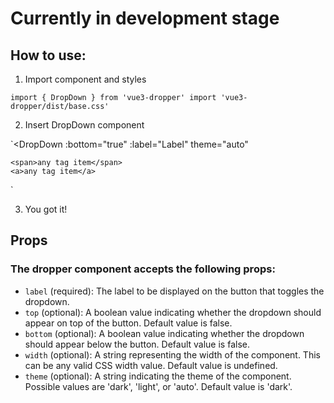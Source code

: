 # Currently in development stage

## How to use:

1. Import component and styles

`
import { DropDown } from 'vue3-dropper'
import 'vue3-dropper/dist/base.css'
`

2. Insert DropDown component

`<DropDown
    :bottom="true"
    :label="Label"
    theme="auto"
>
    <span>any tag item</span>
    <a>any tag item</a>
</DropDown>
`

3. You got it!

## Props

### The dropper component accepts the following props:

 - `label` (required): The label to be displayed on the button that toggles the dropdown.
 - `top` (optional): A boolean value indicating whether the dropdown should appear on top of the button. Default value is false.
 - `bottom` (optional): A boolean value indicating whether the dropdown should appear below the button. Default value is false.
 - `width` (optional): A string representing the width of the component. This can be any valid CSS width value. Default value is undefined.
 - `theme` (optional): A string indicating the theme of the component. Possible values are 'dark', 'light', or 'auto'. Default value is 'dark'.
